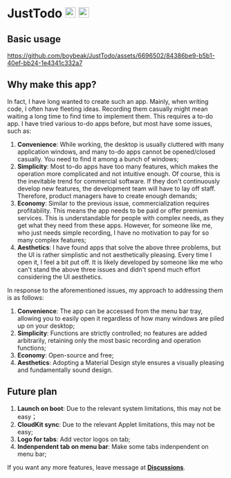 # JustTodo <image src="./resources/TrayIcon.svg" style="width: 24px; height: 24px; just"> <image src="./resources/AppIcon.svg" style="width: 24px; height: 24px;">

## Basic usage
https://github.com/boybeak/JustTodo/assets/6696502/84386be9-b5b1-40ef-bb24-1e4341c332a7

## Why make this app?
In fact, I have long wanted to create such an app. Mainly, when writing code, I often have fleeting ideas. Recording them casually might mean waiting a long time to find time to implement them. This requires a to-do app. I have tried various to-do apps before, but most have some issues, such as:
1. **Convenience**: While working, the desktop is usually cluttered with many application windows, and many to-do apps cannot be opened/closed casually. You need to find it among a bunch of windows;
2. **Simplicity**: Most to-do apps have too many features, which makes the operation more complicated and not intuitive enough. Of course, this is the inevitable trend for commercial software. If they don't continuously develop new features, the development team will have to lay off staff. Therefore, product managers have to create enough demands;
3. **Economy**: Similar to the previous issue, commercialization requires profitability. This means the app needs to be paid or offer premium services. This is understandable for people with complex needs, as they get what they need from these apps. However, for someone like me, who just needs simple recording, I have no motivation to pay for so many complex features;
4. **Aesthetics**: I have found apps that solve the above three problems, but the UI is rather simplistic and not aesthetically pleasing. Every time I open it, I feel a bit put off. It is likely developed by someone like me who can't stand the above three issues and didn't spend much effort considering the UI aesthetics.

In response to the aforementioned issues, my approach to addressing them is as follows:
1. **Convenience**: The app can be accessed from the menu bar tray, allowing you to easily open it regardless of how many windows are piled up on your desktop;
2. **Simplicity**: Functions are strictly controlled; no features are added arbitrarily, retaining only the most basic recording and operation functions;
3. **Economy**: Open-source and free;
4. **Aesthetics**: Adopting a Material Design style ensures a visually pleasing and fundamentally sound design.

## Future plan
1. **Launch on boot**: Due to the relevant system limitations, this may not be easy；
2. **CloudKit sync**: Due to the relevant Applet limitations, this may not be easy;
3. **Logo for tabs**: Add vector logos on tab;
4. **Indenpendent tab on menu bar**: Make some tabs indenpendent on menu bar;

If you want any more features, leave message at **[Discussions](https://github.com/boybeak/JustTodo/discussions)**.
